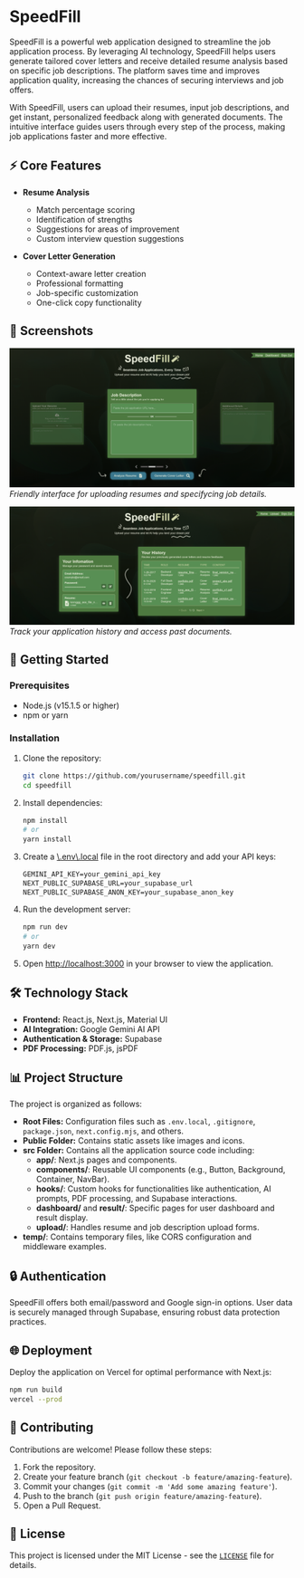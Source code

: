 # SpeedFill

SpeedFill is a powerful web application designed to streamline the job application process. By leveraging AI technology, SpeedFill helps users generate tailored cover letters and receive detailed resume analysis based on specific job descriptions. The platform saves time and improves application quality, increasing the chances of securing interviews and job offers.

With SpeedFill, users can upload their resumes, input job descriptions, and get instant, personalized feedback along with generated documents. The intuitive interface guides users through every step of the process, making job applications faster and more effective.

## ⚡ Core Features

- **Resume Analysis**

  - Match percentage scoring
  - Identification of strengths
  - Suggestions for areas of improvement
  - Custom interview question suggestions

- **Cover Letter Generation**
  - Context-aware letter creation
  - Professional formatting
  - Job-specific customization
  - One-click copy functionality

## 📸 Screenshots

![Upload Interface](public/screenshots/upload.png)
_Friendly interface for uploading resumes and specifycing job details._

![Dashboard](public/screenshots/dashboard.png)
_Track your application history and access past documents._

## 🚀 Getting Started

### Prerequisites

- Node.js (v15.1.5 or higher)
- npm or yarn

### Installation

1. Clone the repository:

   ```bash
   git clone https://github.com/yourusername/speedfill.git
   cd speedfill
   ```

2. Install dependencies:

   ```bash
   npm install
   # or
   yarn install
   ```

3. Create a [\\.env\\.local](.env.local) file in the root directory and add your API keys:

   ```
   GEMINI_API_KEY=your_gemini_api_key
   NEXT_PUBLIC_SUPABASE_URL=your_supabase_url
   NEXT_PUBLIC_SUPABASE_ANON_KEY=your_supabase_anon_key
   ```

4. Run the development server:

   ```bash
   npm run dev
   # or
   yarn dev
   ```

5. Open [http://localhost:3000](http://localhost:3000) in your browser to view the application.

## 🛠️ Technology Stack

- **Frontend:** React.js, Next.js, Material UI
- **AI Integration:** Google Gemini AI API
- **Authentication & Storage:** Supabase
- **PDF Processing:** PDF.js, jsPDF

## 📊 Project Structure

The project is organized as follows:

- **Root Files:** Configuration files such as `.env.local`, `.gitignore`, `package.json`, `next.config.mjs`, and others.
- **Public Folder:** Contains static assets like images and icons.
- **src Folder:** Contains all the application source code including:
  - **app/**: Next.js pages and components.
  - **components/**: Reusable UI components (e.g., Button, Background, Container, NavBar).
  - **hooks/**: Custom hooks for functionalities like authentication, AI prompts, PDF processing, and Supabase interactions.
  - **dashboard/** and **result/**: Specific pages for user dashboard and result display.
  - **upload/**: Handles resume and job description upload forms.
- **temp/**: Contains temporary files, like CORS configuration and middleware examples.

## 🔒 Authentication

SpeedFill offers both email/password and Google sign-in options. User data is securely managed through Supabase, ensuring robust data protection practices.

## 🌐 Deployment

Deploy the application on Vercel for optimal performance with Next.js:

```bash
npm run build
vercel --prod
```

## 🤝 Contributing

Contributions are welcome! Please follow these steps:

1. Fork the repository.
2. Create your feature branch (`git checkout -b feature/amazing-feature`).
3. Commit your changes (`git commit -m 'Add some amazing feature'`).
4. Push to the branch (`git push origin feature/amazing-feature`).
5. Open a Pull Request.

## 📜 License

This project is licensed under the MIT License - see the [`LICENSE`](LICENSE) file for details.

